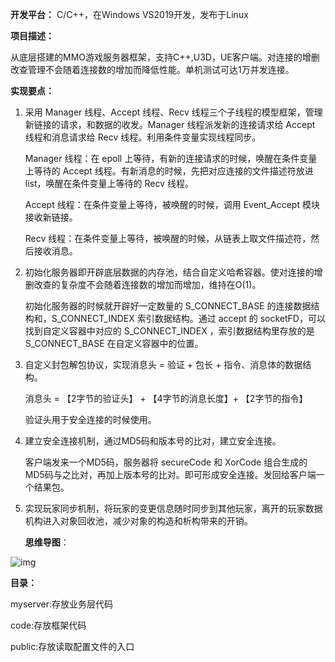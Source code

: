 **开发平台：** C/C++，在Windows VS2019开发，发布于Linux

**项目描述：**

从底层搭建的MMO游戏服务器框架，支持C++,U3D，UE客户端。对连接的增删改查管理不会随着连接数的增加而降低性能。单机测试可达1万并发连接。

**实现要点：**

1. 采用 Manager 线程、Accept 线程、Recv 线程三个子线程的模型框架，管理新链接的请求，和数据的收发。Manager 线程派发新的连接请求给 Accept 线程和消息请求给 Recv 线程。利用条件变量实现线程同步。

   Manager 线程：在 epoll 上等待，有新的连接请求的时候，唤醒在条件变量上等待的 Accept 线程。有新消息的时候，先把对应连接的文件描述符放进list，唤醒在条件变量上等待的 Recv 线程。

   Accept 线程：在条件变量上等待，被唤醒的时候，调用 Event_Accept 模块接收新链接。

   Recv 线程：在条件变量上等待，被唤醒的时候，从链表上取文件描述符，然后接收消息。

2. 初始化服务器即开辟底层数据的内存池，结合自定义哈希容器。使对连接的增删改查的复杂度不会随着连接数的增加而增加，维持在O(1)。

   初始化服务器的时候就开辟好一定数量的 S_CONNECT_BASE 的连接数据结构和，S_CONNECT_INDEX 索引数据结构。通过 accept 的 socketFD，可以找到自定义容器中对应的 S_CONNECT_INDEX ，索引数据结构里存放的是 S_CONNECT_BASE 在自定义容器中的位置。

3. 自定义封包解包协议，实现消息头 = 验证 + 包长 + 指令、消息体的数据结构。

   消息头 = 【2字节的验证头】 + 【4字节的消息长度】+ 【2字节的指令】

   验证头用于安全连接的时候使用。

4. 建立安全连接机制，通过MD5码和版本号的比对，建立安全连接。

   客户端发来一个MD5码，服务器将 secureCode 和 XorCode 组合生成的MD5码与之比对，再加上版本号的比对。即可形成安全连接。发回给客户端一个结果包。 

5. 实现玩家同步机制，将玩家的变更信息随时同步到其他玩家，离开的玩家数据机构进入对象回收池，减少对象的构造和析构带来的开销。

   **思维导图**：

![img](C:\Users\sterl.000\AppData\Local\YNote\data\sterling.jone@qq.com\3ae2600a6ce04132b1f66f0ea7e8ef46\mmo服务器.png)

**目录：**

myserver:存放业务层代码

code:存放框架代码

public:存放读取配置文件的入口

